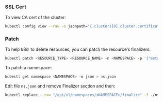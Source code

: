 ### SSL Cert
To view CA cert of the cluster:

```bash
kubectl config view --raw -o jsonpath='{.clusters[0].cluster.certificate-authority-data}' | base64 --decode
```

### Patch
To help k8s! to delete resources, you can patch the resource's finalizers:

```bash
kubectl patch <RESOURCE_TYPE> <RESOURCE_NAME> -n <NAMESPACE> -p '{"metadata":{"finalizers":[]}}' --type=merge
```

To patch a namespace:

```bash
kubectl get namespace <NAMESPACE> -o json > ns.json
```

Edit file `ns.json` and remove Finalizer section and then:

```bash
kubectl replace --raw "/api/v1/namespaces/<NAMESPACE>/finalize" -f ./ns.json
```
